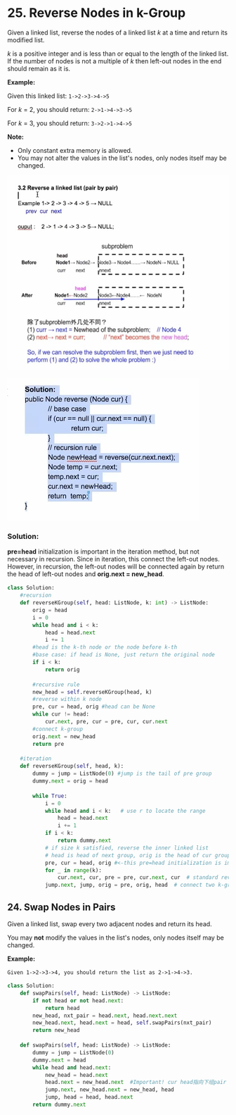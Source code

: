 # 25. Reverse Nodes in k-Group

Given a linked list, reverse the nodes of a linked list _k_ at a time and return its modified list.

_k_ is a positive integer and is less than or equal to the length of the linked list. If the number of nodes is not a multiple of _k_ then left-out nodes in the end should remain as it is.

**Example:**

Given this linked list: `1->2->3->4->5`

For _k_ = 2, you should return: `2->1->4->3->5`

For _k_ = 3, you should return: `3->2->1->4->5`

**Note:**

* Only constant extra memory is allowed.
* You may not alter the values in the list's nodes, only nodes itself may be changed.

![](../.gitbook/assets/image%20%284%29.png)

>

![](../.gitbook/assets/image%20%2821%29.png)

### Solution:

**pre=head** initialization is important in the iteration method, but not necessary in recursion. Since in iteration, this connect the left-out nodes. However, in recursion, the left-out nodes will be connected again by return the head of left-out nodes and **orig.next = new\_head**. 

```python
class Solution:
    #recursion
    def reverseKGroup(self, head: ListNode, k: int) -> ListNode:  
        orig = head
        i = 0
        while head and i < k:
            head = head.next
            i += 1
        #head is the k-th node or the node before k-th
        #base case: if head is None, just return the original node
        if i < k:
            return orig
        
        #recursive rule
        new_head = self.reverseKGroup(head, k)
        #reverse within k node
        pre, cur = head, orig #head can be None
        while cur != head:
            cur.next, pre, cur = pre, cur, cur.next
        #connect k-group
        orig.next = new_head
        return pre
        
    #iteration
    def reverseKGroup(self, head, k):
        dummy = jump = ListNode(0) #jump is the tail of pre group
        dummy.next = orig = head

        while True:
            i = 0
            while head and i < k:   # use r to locate the range
                head = head.next
                i += 1
            if i < k:
                return dummy.next
            # if size k satisfied, reverse the inner linked list
            # head is head of next group, orig is the head of cur group
            pre, cur = head, orig #<-this pre=head initialization is important
            for _ in range(k):
                cur.next, cur, pre = pre, cur.next, cur  # standard reversing
            jump.next, jump, orig = pre, orig, head  # connect two k-groups  
```

## 24. Swap Nodes in Pairs

Given a linked list, swap every two adjacent nodes and return its head.

You may **not** modify the values in the list's nodes, only nodes itself may be changed.

**Example:**

```text
Given 1->2->3->4, you should return the list as 2->1->4->3.
```

```python
class Solution:
    def swapPairs(self, head: ListNode) -> ListNode:
        if not head or not head.next:
            return head
        new_head, nxt_pair = head.next, head.next.next      
        new_head.next, head.next = head, self.swapPairs(nxt_pair)
        return new_head
    
    def swapPairs(self, head: ListNode) -> ListNode:      
        dummy = jump = ListNode(0)
        dummy.next = head
        while head and head.next:
            new_head = head.next
            head.next = new_head.next  #Important! cur head指向下组pair 的head
            jump.next, new_head.next = new_head, head
            jump, head = head, head.next
        return dummy.next
```

